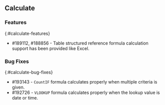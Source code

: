 ## Calculate

### Features
{:#calculate-features}

* \#189112, \#188856 - Table structured reference formula calculation support has been provided like Excel.

### Bug Fixes
{:#calculate-bug-fixes}

* \#193143 - `CountIF` formula calculates properly when multiple criteria is given.
* \#192726 - `VLOOKUP` formula calculates properly when the lookup value is date or time.
